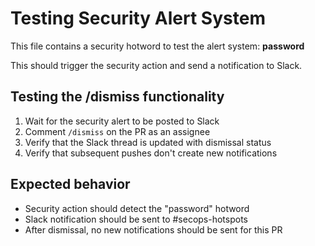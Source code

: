 # Testing Security Alert System

This file contains a security hotword to test the alert system: **password**

This should trigger the security action and send a notification to Slack.

## Testing the /dismiss functionality

1. Wait for the security alert to be posted to Slack
2. Comment `/dismiss` on the PR as an assignee
3. Verify that the Slack thread is updated with dismissal status
4. Verify that subsequent pushes don't create new notifications

## Expected behavior

- Security action should detect the "password" hotword
- Slack notification should be sent to #secops-hotspots
- After dismissal, no new notifications should be sent for this PR